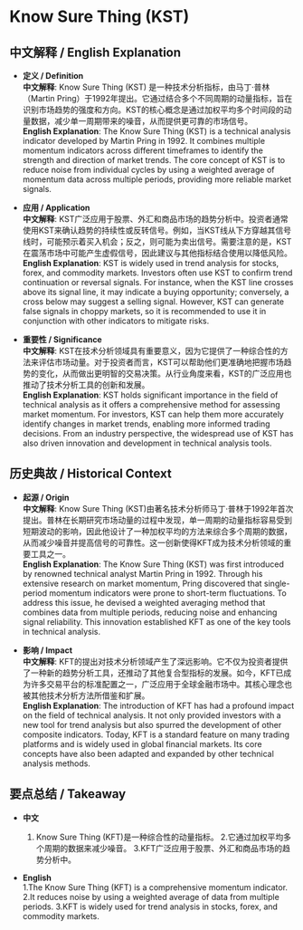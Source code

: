 # Know Sure Thing (KST)

## 中文解释 / English Explanation

* **定义 / Definition**  
  **中文解释**: Know Sure Thing (KST) 是一种技术分析指标，由马丁·普林（Martin Pring）于1992年提出。它通过结合多个不同周期的动量指标，旨在识别市场趋势的强度和方向。KST的核心概念是通过加权平均多个时间段的动量数据，减少单一周期带来的噪音，从而提供更可靠的市场信号。  
  **English Explanation**: The Know Sure Thing (KST) is a technical analysis indicator developed by Martin Pring in 1992. It combines multiple momentum indicators across different timeframes to identify the strength and direction of market trends. The core concept of KST is to reduce noise from individual cycles by using a weighted average of momentum data across multiple periods, providing more reliable market signals.

* **应用 / Application**  
  **中文解释**: KST广泛应用于股票、外汇和商品市场的趋势分析中。投资者通常使用KST来确认趋势的持续性或反转信号。例如，当KST线从下方穿越其信号线时，可能预示着买入机会；反之，则可能为卖出信号。需要注意的是，KST在震荡市场中可能产生虚假信号，因此建议与其他指标结合使用以降低风险。  
  **English Explanation**: KST is widely used in trend analysis for stocks, forex, and commodity markets. Investors often use KST to confirm trend continuation or reversal signals. For instance, when the KST line crosses above its signal line, it may indicate a buying opportunity; conversely, a cross below may suggest a selling signal. However, KST can generate false signals in choppy markets, so it is recommended to use it in conjunction with other indicators to mitigate risks.

* **重要性 / Significance**  
  **中文解释**: KST在技术分析领域具有重要意义，因为它提供了一种综合性的方法来评估市场动量。对于投资者而言，KST可以帮助他们更准确地把握市场趋势的变化，从而做出更明智的交易决策。从行业角度来看，KST的广泛应用也推动了技术分析工具的创新和发展。  
  **English Explanation**: KST holds significant importance in the field of technical analysis as it offers a comprehensive method for assessing market momentum. For investors, KST can help them more accurately identify changes in market trends, enabling more informed trading decisions. From an industry perspective, the widespread use of KST has also driven innovation and development in technical analysis tools.

## 历史典故 / Historical Context

* **起源 / Origin**  
  **中文解释**: Know Sure Thing (KST)由著名技术分析师马丁·普林于1992年首次提出。普林在长期研究市场动量的过程中发现，单一周期的动量指标容易受到短期波动的影响，因此他设计了一种加权平均的方法来综合多个周期的数据，从而减少噪音并提高信号的可靠性。这一创新使得KFT成为技术分析领域的重要工具之一。  
  **English Explanation**: The Know Sure Thing (KST) was first introduced by renowned technical analyst Martin Pring in 1992. Through his extensive research on market momentum, Pring discovered that single-period momentum indicators were prone to short-term fluctuations. To address this issue, he devised a weighted averaging method that combines data from multiple periods, reducing noise and enhancing signal reliability. This innovation established KFT as one of the key tools in technical analysis.

* **影响 / Impact**  
  **中文解释**: KFT的提出对技术分析领域产生了深远影响。它不仅为投资者提供了一种新的趋势分析工具，还推动了其他复合型指标的发展。如今，KFT已成为许多交易平台的标准配置之一，广泛应用于全球金融市场中。其核心理念也被其他技术分析方法所借鉴和扩展。  
  **English Explanation**: The introduction of KFT has had a profound impact on the field of technical analysis. It not only provided investors with a new tool for trend analysis but also spurred the development of other composite indicators. Today, KFT is a standard feature on many trading platforms and is widely used in global financial markets. Its core concepts have also been adapted and expanded by other technical analysis methods.

## 要点总结 / Takeaway

* **中文**  
  1. Know Sure Thing (KFT)是一种综合性的动量指标。
  2.它通过加权平均多个周期的数据来减少噪音。
  3.KFT广泛应用于股票、外汇和商品市场的趋势分析中。

* **English**  
  1.The Know Sure Thing (KFT) is a comprehensive momentum indicator.
  2.It reduces noise by using a weighted average of data from multiple periods.
  3.KFT is widely used for trend analysis in stocks, forex, and commodity markets.